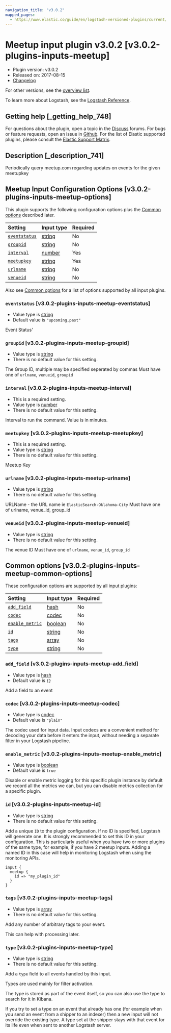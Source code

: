 ```yaml
---
navigation_title: "v3.0.2"
mapped_pages:
  - https://www.elastic.co/guide/en/logstash-versioned-plugins/current/v3.0.2-plugins-inputs-meetup.html
---
```


# Meetup input plugin v3.0.2 [v3.0.2-plugins-inputs-meetup]

* Plugin version: v3.0.2
* Released on: 2017-08-15
* [Changelog](https://github.com/logstash-plugins/logstash-input-meetup/blob/v3.0.2/CHANGELOG.md)

For other versions, see the [overview list](input-meetup-index.md).

To learn more about Logstash, see the [Logstash Reference](https://www.elastic.co/guide/en/logstash/current/index.html).

## Getting help [_getting_help_748]

For questions about the plugin, open a topic in the [Discuss](http://discuss.elastic.co) forums. For bugs or feature requests, open an issue in [Github](https://github.com/logstash-plugins/logstash-input-meetup). For the list of Elastic supported plugins, please consult the [Elastic Support Matrix](https://www.elastic.co/support/matrix#matrix_logstash_plugins).

## Description [_description_741]

Periodically query meetup.com regarding updates on events for the given meetupkey

## Meetup Input Configuration Options [v3.0.2-plugins-inputs-meetup-options]

This plugin supports the following configuration options plus the [Common options](v3-0-2-plugins-inputs-meetup.md#v3.0.2-plugins-inputs-meetup-common-options) described later.

| Setting | Input type | Required |
| :- | :- | :- |
| [`eventstatus`](v3-0-2-plugins-inputs-meetup.md#v3.0.2-plugins-inputs-meetup-eventstatus) | [string](/lsr/value-types.md#string) | No |
| [`groupid`](v3-0-2-plugins-inputs-meetup.md#v3.0.2-plugins-inputs-meetup-groupid) | [string](/lsr/value-types.md#string) | No |
| [`interval`](v3-0-2-plugins-inputs-meetup.md#v3.0.2-plugins-inputs-meetup-interval) | [number](/lsr/value-types.md#number) | Yes |
| [`meetupkey`](v3-0-2-plugins-inputs-meetup.md#v3.0.2-plugins-inputs-meetup-meetupkey) | [string](/lsr/value-types.md#string) | Yes |
| [`urlname`](v3-0-2-plugins-inputs-meetup.md#v3.0.2-plugins-inputs-meetup-urlname) | [string](/lsr/value-types.md#string) | No |
| [`venueid`](v3-0-2-plugins-inputs-meetup.md#v3.0.2-plugins-inputs-meetup-venueid) | [string](/lsr/value-types.md#string) | No |

Also see [Common options](v3-0-2-plugins-inputs-meetup.md#v3.0.2-plugins-inputs-meetup-common-options) for a list of options supported by all input plugins.

### `eventstatus` [v3.0.2-plugins-inputs-meetup-eventstatus]

* Value type is [string](/lsr/value-types.md#string)
* Default value is `"upcoming,past"`

Event Status'

### `groupid` [v3.0.2-plugins-inputs-meetup-groupid]

* Value type is [string](/lsr/value-types.md#string)
* There is no default value for this setting.

The Group ID, multiple may be specified seperated by commas Must have one of `urlname`, `venueid`, `groupid`

### `interval` [v3.0.2-plugins-inputs-meetup-interval]

* This is a required setting.
* Value type is [number](/lsr/value-types.md#number)
* There is no default value for this setting.

Interval to run the command. Value is in minutes.

### `meetupkey` [v3.0.2-plugins-inputs-meetup-meetupkey]

* This is a required setting.
* Value type is [string](/lsr/value-types.md#string)
* There is no default value for this setting.

Meetup Key

### `urlname` [v3.0.2-plugins-inputs-meetup-urlname]

* Value type is [string](/lsr/value-types.md#string)
* There is no default value for this setting.

URLName - the URL name ie `ElasticSearch-Oklahoma-City` Must have one of urlname, venue\_id, group\_id

### `venueid` [v3.0.2-plugins-inputs-meetup-venueid]

* Value type is [string](/lsr/value-types.md#string)
* There is no default value for this setting.

The venue ID Must have one of `urlname`, `venue_id`, `group_id`

## Common options [v3.0.2-plugins-inputs-meetup-common-options]

These configuration options are supported by all input plugins:

| Setting | Input type | Required |
| :- | :- | :- |
| [`add_field`](v3-0-2-plugins-inputs-meetup.md#v3.0.2-plugins-inputs-meetup-add_field) | [hash](/lsr/value-types.md#hash) | No |
| [`codec`](v3-0-2-plugins-inputs-meetup.md#v3.0.2-plugins-inputs-meetup-codec) | [codec](/lsr/value-types.md#codec) | No |
| [`enable_metric`](v3-0-2-plugins-inputs-meetup.md#v3.0.2-plugins-inputs-meetup-enable_metric) | [boolean](/lsr/value-types.md#boolean) | No |
| [`id`](v3-0-2-plugins-inputs-meetup.md#v3.0.2-plugins-inputs-meetup-id) | [string](/lsr/value-types.md#string) | No |
| [`tags`](v3-0-2-plugins-inputs-meetup.md#v3.0.2-plugins-inputs-meetup-tags) | [array](/lsr/value-types.md#array) | No |
| [`type`](v3-0-2-plugins-inputs-meetup.md#v3.0.2-plugins-inputs-meetup-type) | [string](/lsr/value-types.md#string) | No |

### `add_field` [v3.0.2-plugins-inputs-meetup-add_field]

* Value type is [hash](/lsr/value-types.md#hash)
* Default value is `{}`

Add a field to an event

### `codec` [v3.0.2-plugins-inputs-meetup-codec]

* Value type is [codec](/lsr/value-types.md#codec)
* Default value is `"plain"`

The codec used for input data. Input codecs are a convenient method for decoding your data before it enters the input, without needing a separate filter in your Logstash pipeline.

### `enable_metric` [v3.0.2-plugins-inputs-meetup-enable_metric]

* Value type is [boolean](/lsr/value-types.md#boolean)
* Default value is `true`

Disable or enable metric logging for this specific plugin instance by default we record all the metrics we can, but you can disable metrics collection for a specific plugin.

### `id` [v3.0.2-plugins-inputs-meetup-id]

* Value type is [string](/lsr/value-types.md#string)
* There is no default value for this setting.

Add a unique `ID` to the plugin configuration. If no ID is specified, Logstash will generate one. It is strongly recommended to set this ID in your configuration. This is particularly useful when you have two or more plugins of the same type, for example, if you have 2 meetup inputs. Adding a named ID in this case will help in monitoring Logstash when using the monitoring APIs.

```
input {
  meetup {
    id => "my_plugin_id"
  }
}
```

### `tags` [v3.0.2-plugins-inputs-meetup-tags]

* Value type is [array](/lsr/value-types.md#array)
* There is no default value for this setting.

Add any number of arbitrary tags to your event.

This can help with processing later.

### `type` [v3.0.2-plugins-inputs-meetup-type]

* Value type is [string](/lsr/value-types.md#string)
* There is no default value for this setting.

Add a `type` field to all events handled by this input.

Types are used mainly for filter activation.

The type is stored as part of the event itself, so you can also use the type to search for it in Kibana.

If you try to set a type on an event that already has one (for example when you send an event from a shipper to an indexer) then a new input will not override the existing type. A type set at the shipper stays with that event for its life even when sent to another Logstash server.
